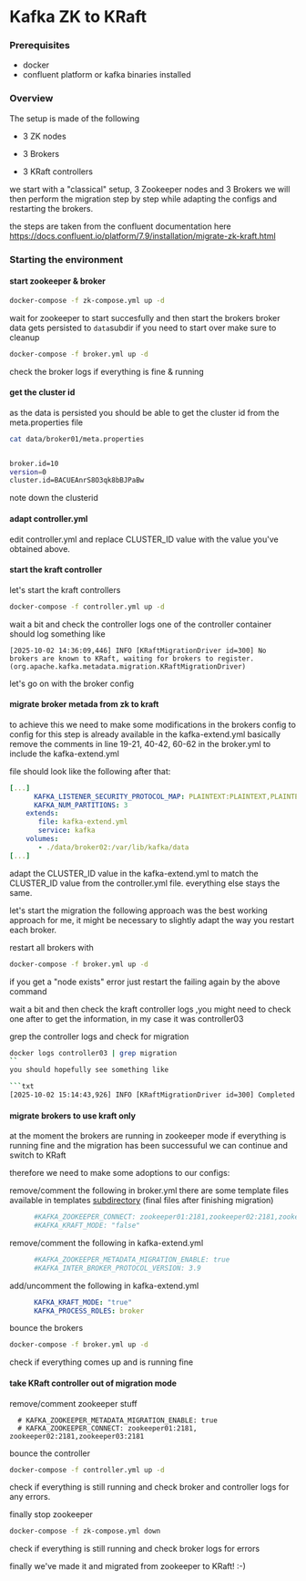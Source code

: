 # Kafka ZK to KRaft 

### Prerequisites

* docker
* confluent platform or kafka binaries installed


### Overview

The setup is made of the following

* 3 ZK nodes 

* 3 Brokers

* 3 KRaft controllers

we start with a "classical" setup, 3 Zookeeper nodes and 3 Brokers
we will then perform the migration step by step while adapting the configs and restarting the brokers.

the steps are taken from the confluent documentation here
https://docs.confluent.io/platform/7.9/installation/migrate-zk-kraft.html


### Starting the environment

#### start zookeeper & broker

```bash
docker-compose -f zk-compose.yml up -d 
```

wait for zookeeper to start succesfully and then start the brokers
broker data gets persisted to ```data```subdir if you need to start over make sure to cleanup

```bash
docker-compose -f broker.yml up -d 
```

check the broker logs if everything is fine & running



#### get the cluster id

as the data is persisted you should be able to get the cluster id from the meta.properties file

```bash
cat data/broker01/meta.properties


broker.id=10
version=0
cluster.id=BACUEAnrS8O3qk8bBJPaBw

```

note down the clusterid 


#### adapt controller.yml 

edit controller.yml and replace CLUSTER_ID value with the value you've obtained above.


#### start the kraft controller
let's start the kraft controllers

```bash
docker-compose -f controller.yml up -d

```
wait a bit and check the controller logs
one of the controller container should log something like

```
[2025-10-02 14:36:09,446] INFO [KRaftMigrationDriver id=300] No brokers are known to KRaft, waiting for brokers to register. (org.apache.kafka.metadata.migration.KRaftMigrationDriver)
```

let's go on with the broker config

#### migrate broker metada from zk to kraft

to achieve this we need to make some modifications in the brokers config
to config for this step is already available in the kafka-extend.yml
 basically remove the comments in line 19-21, 40-42, 60-62 in the broker.yml to include the kafka-extend.yml


file should look like the following after that:


```yml
[...]
      KAFKA_LISTENER_SECURITY_PROTOCOL_MAP: PLAINTEXT:PLAINTEXT,PLAINTEXT_HOST:PLAINTEXT,CONTROLLER:PLAINTEXT
      KAFKA_NUM_PARTITIONS: 3      
    extends:
       file: kafka-extend.yml
       service: kafka      
    volumes:
       - ./data/broker02:/var/lib/kafka/data  
[...]
```

adapt the CLUSTER_ID value in the kafka-extend.yml to match the CLUSTER_ID value from the controller.yml file.
everything else stays the same.


let's start the migration
the following approach was the best working approach for me, it might be necessary to slightly adapt the way you restart each broker.



restart all brokers with

```bash
docker-compose -f broker.yml up -d
```

if you get a "node exists" error just restart the failing again by the above command


wait a bit and then check the kraft controller logs ,you might need to check one after to get the information, in my case it was
controller03

grep the controller logs and check for migration

```bash
docker logs controller03 | grep migration
``
you should hopefully see something like

```txt
[2025-10-02 15:14:43,926] INFO [KRaftMigrationDriver id=300] Completed migration of metadata from ZooKeeper to KRaft
```

####  migrate brokers to use kraft only

at the moment the brokers are running in zookeeper mode
if everything is running fine and the migration has been successuful we can continue and switch to KRaft

therefore we need to make some adoptions to our configs:

remove/comment the following in broker.yml
there are some template files available in templates [subdirectory](./subdirectory) (final files after finishing migration) 

```yml
      #KAFKA_ZOOKEEPER_CONNECT: zookeeper01:2181,zookeeper02:2181,zookeeper03:2181
      #KAFKA_KRAFT_MODE: "false"
```

remove/comment the following in kafka-extend.yml

```yml
      #KAFKA_ZOOKEEPER_METADATA_MIGRATION_ENABLE: true
      #KAFKA_INTER_BROKER_PROTOCOL_VERSION: 3.9
```
add/uncomment the following in kafka-extend.yml

```yml
      KAFKA_KRAFT_MODE: "true"
      KAFKA_PROCESS_ROLES: broker
```




bounce the brokers
```bash
docker-compose -f broker.yml up -d
```


check if everything comes up and is running fine

####  take KRaft controller out of migration mode
remove/comment zookeeper stuff

      # KAFKA_ZOOKEEPER_METADATA_MIGRATION_ENABLE: true
      # KAFKA_ZOOKEEPER_CONNECT: zookeeper01:2181, zookeeper02:2181,zookeeper03:2181

bounce the controller

```bash
docker-compose -f controller.yml up -d
```


check if everything is still running and check broker and controller logs for any errors.

finally stop zookeeper

```bash
docker-compose -f zk-compose.yml down
```

check if everything is still running and check broker logs for errors

finally we've made it and migrated from zookeeper to KRaft! :-)





